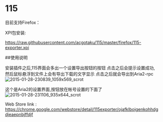# 115


目前支持Firefox：

XPI包安装:

https://raw.githubusercontent.com/acgotaku/115/master/firefox/115-exporter.xpi


##使用说明

安装插件之后,115界面会多出一个设置导出按钮的按钮 点击之后会提示设置成功,然后鼠标悬浮到文件上会有导出下载的文字显示
点击之后就会导出到Aria2-rpc
![2015-01-28-230839_1059x569_scrot](https://cloud.githubusercontent.com/assets/1191834/5940004/de4bf574-a742-11e4-9eb3-8966281cfd3c.png)
 
这个是Aria2的设置界面,按钮放在帐号设置的下面了
![2015-01-28-231106_935x644_scrot](https://cloud.githubusercontent.com/assets/1191834/6996710/232aed42-dbca-11e4-87ff-11af0f8064df.png)

Web Store link : https://chrome.google.com/webstore/detail/115exporter/ojafklbojgenkohhdgdjeaepnbjffdjf